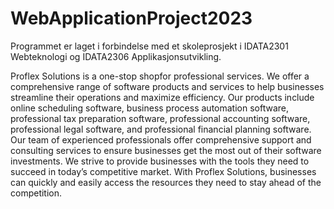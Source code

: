 # WebApplicationProject2023
Programmet er laget i forbindelse med et skoleprosjekt i IDATA2301 Webteknologi og IDATA2306 Applikasjonsutvikling.

Proflex Solutions is a one-stop shopfor professional services. We offer a comprehensive range of software products and services to help businesses streamline their operations and maximize efficiency. Our products include online scheduling software, business process automation software, professional tax preparation software, professional accounting software, professional legal software, and professional financial planning software. Our team of experienced professionals offer comprehensive support and consulting services to ensure businesses get the most out of their software investments. We strive to provide businesses with the tools they need to succeed in today’s competitive market. With Proflex Solutions, businesses can quickly and easily access the resources they need to stay ahead of the competition.
